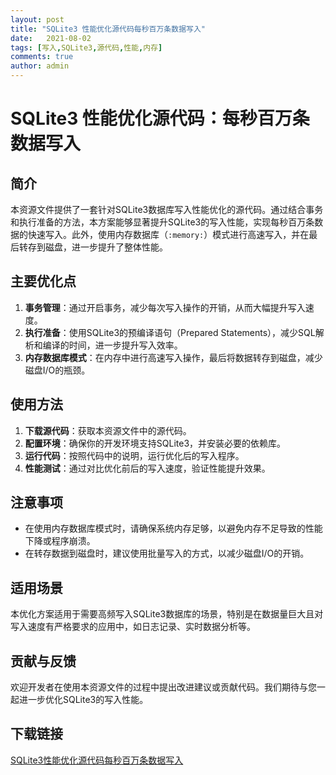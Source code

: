 ```yaml
---
layout: post
title: "SQLite3 性能优化源代码每秒百万条数据写入"
date:   2021-08-02
tags: [写入,SQLite3,源代码,性能,内存]
comments: true
author: admin
---
```

# SQLite3 性能优化源代码：每秒百万条数据写入

## 简介

本资源文件提供了一套针对SQLite3数据库写入性能优化的源代码。通过结合事务和执行准备的方法，本方案能够显著提升SQLite3的写入性能，实现每秒百万条数据的快速写入。此外，使用内存数据库（`:memory:`）模式进行高速写入，并在最后转存到磁盘，进一步提升了整体性能。

## 主要优化点

1. **事务管理**：通过开启事务，减少每次写入操作的开销，从而大幅提升写入速度。
2. **执行准备**：使用SQLite3的预编译语句（Prepared Statements），减少SQL解析和编译的时间，进一步提升写入效率。
3. **内存数据库模式**：在内存中进行高速写入操作，最后将数据转存到磁盘，减少磁盘I/O的瓶颈。

## 使用方法

1. **下载源代码**：获取本资源文件中的源代码。
2. **配置环境**：确保你的开发环境支持SQLite3，并安装必要的依赖库。
3. **运行代码**：按照代码中的说明，运行优化后的写入程序。
4. **性能测试**：通过对比优化前后的写入速度，验证性能提升效果。

## 注意事项

- 在使用内存数据库模式时，请确保系统内存足够，以避免内存不足导致的性能下降或程序崩溃。
- 在转存数据到磁盘时，建议使用批量写入的方式，以减少磁盘I/O的开销。

## 适用场景

本优化方案适用于需要高频写入SQLite3数据库的场景，特别是在数据量巨大且对写入速度有严格要求的应用中，如日志记录、实时数据分析等。

## 贡献与反馈

欢迎开发者在使用本资源文件的过程中提出改进建议或贡献代码。我们期待与您一起进一步优化SQLite3的写入性能。

## 下载链接

[SQLite3性能优化源代码每秒百万条数据写入](https://pan.quark.cn/s/2bbf8f3e084d)